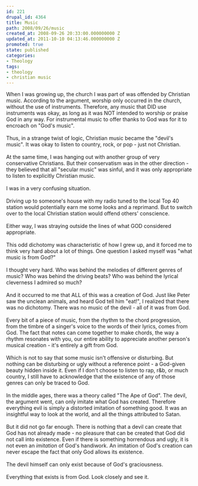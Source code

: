 ```yaml
---
id: 221
drupal_id: 4364
title: Music
path: 2008/09/26/music
created_at: 2008-09-26 20:33:00.000000000 Z
updated_at: 2011-10-10 04:13:46.000000000 Z
promoted: true
state: published
categories:
- Theology
tags:
- theology
- christian music
---
```

When I was growing up, the church I was part of was offended by Christian music. According to the argument, worship only occurred in the church, without the use of instruments. Therefore, any music that DID use instruments was okay, as long as it was NOT intended to worship or praise God in any way. For instrumental music to offer thanks to God was for it to encroach on "God's music".<br /><br />Thus, in a strange twist of logic, Christian music became the "devil's music". It was okay to listen to country, rock, or pop - just not Christian.<br /><br />At the same time, I was hanging out with another group of very conservative Christians. But their conservatism was in the other direction - they believed that all "secular music" was sinful, and it was only appropriate to listen to explicitly Christian music.<br /><br />I was in a very confusing situation.<br /><br />Driving up to someone's house with my radio tuned to the local Top 40 station would potentially earn me some looks and a reprimand. But to switch over to the local Christian station would offend others' conscience.<br /><br />Either way, I was straying outside the lines of what GOD considered appropriate.<br /><br />This odd dichotomy was characteristic of how I grew up, and it forced me to think very hard about a lot of things. One question I asked myself was "what music is from God?"<br /><br />I thought very hard. Who was behind the melodies of different genres of music? Who was behind the driving beats? Who was behind the lyrical cleverness I admired so much?<br /><br />And it occurred to me that ALL of this was a creation of God. Just like Peter saw the unclean animals, and heard God tell him "eat!", I realized that there was no dichotomy. There was no music of the devil - all of it was from God.<br /><br />Every bit of a piece of music, from the rhythm to the chord progression, from the timbre of a singer's voice to the words of their lyrics, comes from God. The fact that notes can come together to make chords, the way a rhythm resonates with you, our entire ability to appreciate another person's musical creation - it's entirely a gift from God.<br /><br />Which is not to say that some music isn't offensive or disturbing. But nothing can be disturbing or ugly without a reference point - a God-given beauty hidden inside it. Even if I don't choose to listen to rap, r&amp;b, or much country, I still have to acknowledge that the existence of any of those genres can only be traced to God.<br /><br />In the middle ages, there was a theory called "The Ape of God". The devil, the argument went, can only imitate what God has created. Therefore everything evil is simply a distorted imitation of something good. It was an insightful way to look at the world, and all the things attributed to Satan.<br /><br />But it did not go far enough. There is nothing that a devil can create that God has not already made - no pleasure that can be created that God did not call into existence. Even if there is something horrendous and ugly, it is not even an <span style="font-style: italic;">imitation</span> of God's handiwork. An imitation of God's creation can never escape the fact that only God allows its existence.<br /><br />The devil himself can only exist because of God's graciousness.<br /><br />Everything that exists is from God. Look closely and see it.
